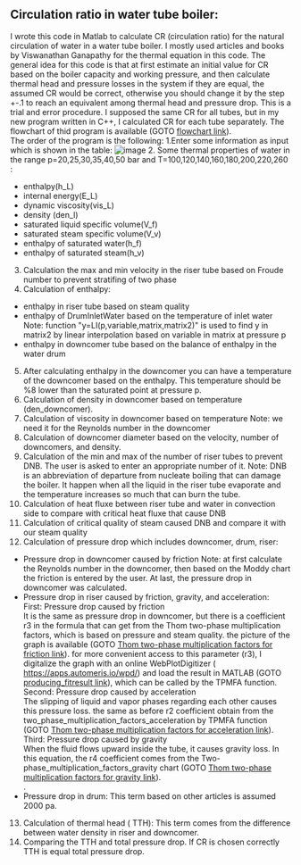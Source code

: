 ## Circulation ratio in water tube boiler:
I wrote this code in Matlab to calculate CR (circulation ratio) for the natural circulation of water in a water tube boiler. I mostly used articles and books by Viswanathan Ganapathy for the thermal equation in this code. The general idea for this code is that at first estimate an initial value for CR based on the boiler capacity and working pressure, and then calculate thermal head and pressure losses in the system if they are equal, the assumed CR would be correct, otherwise you should change it by the step +-.1 to reach an equivalent among thermal head and pressure drop. This is a trial and error procedure. I supposed the same CR for all tubes, but in my new program written in C++, I calculated CR for each tube separately. The flowchart of thid program is available (GOTO [flowchart link](https://github.com/Afsaneh-Karami/MATLAB/blob/main/CR%20calculation%20in%20water%20tube%20boiler/Folder/CR%20flowchart.pdf)).<br /> 
The order of the program is the following:
1.Enter some information as input which is shown in the table:
 ![image](https://user-images.githubusercontent.com/78735911/164958801-67bcac91-16af-4e68-a731-cc5ddc144da2.png)
2. Some thermal properties of water in the range p=20,25,30,35,40,50 bar and T=100,120,140,160,180,200,220,260 :
* enthalpy(h_L) 
* internal energy(E_L)
* dynamic viscosity(vis_L)
* density (den_l)
* saturated liquid specific volume(V_f)
* saturated steam specific volume(V_v)
* enthalpy of saturated water(h_f)
* enthalpy of saturated steam(h_v)
3. Calculation the max and min velocity in the riser tube based on Froude number to prevent stratifing of two phase
4. Calculation of enthalpy:
* enthalpy in riser tube based on steam quality
* enthalpy of DrumInletWater based on the temperature of inlet water
Note: function "y=LI(p,variable,matrix,matrix2)" is used to find y in matrix2 by linear interpolation based on variable in matrix at pressure p <br /> 
* enthalpy in downcomer tube based on the balance of enthalpy in the water drum 
5.  After calculating enthalpy in the downcomer you can have a temperature of the downcomer based on the enthalpy. This temperature should be %8 lower than the saturated point at pressure p.  
6. Calculation of density in downcomer based on temperature (den_downcomer).
7. Calculation of viscosity in downcomer based on temperature 
Note: we need it for the Reynolds number in the downcomer
8. Calculation of downcomer diameter based on the velocity, number of downcomers, and density.
9. Calculation of the min and max of the number of riser tubes to prevent DNB. The user is asked to enter an appropriate number of it.
Note: DNB is an abbreviation of departure from nucleate boiling that can damage the boiler. It happen when all the liquid in the riser tube evaporate and the temperature increases so much that can burn the tube.
10. Calculation of heat fluxe between riser tube and water in convection side to compare with critical heat fluxe that cause DNB 
11. Calculation of critical quality of steam caused DNB and compare it with our steam quality
12. Calculation of pressure drop which includes downcomer, drum, riser:
* Pressure drop in downcomer caused by friction
Note: at first calculate the Reynolds number in the downcomer, then based on the Moddy chart the friction is entered by the user. At last, the pressure drop in downcomer was calculated.
* Pressure drop in riser caused by friction, gravity, and acceleration:<br />
First: Pressure drop caused by friction<br />
It is the same as pressure drop in downcomer, but there is a coefficient r3 in the formula that can get from the Thom two-phase multiplication factors,  which is based on pressure and steam quality. the picture of the graph is available (GOTO [Thom two-phase multiplication factors for friction link](https://github.com/Afsaneh-Karami/MATLAB/blob/main/CR%20calculation%20in%20water%20tube%20boiler/Folder/Thom%20two-phase%20multiplication%20factors%20for%20friction.jpg)). for more convenient access to this parameter (r3), I digitalize the graph with an online WebPlotDigitizer ( https://apps.automeris.io/wpd/) and load the result in MATLAB (GOTO [producing_fitresult link](https://github.com/Afsaneh-Karami/MATLAB/blob/main/CR%20calculation%20in%20water%20tube%20boiler/producing_fitresult.m)), which can be called by the TPMFA function. <br />
Second: Pressure drop caused by acceleration <br />
The slipping of liquid and vapor phases regarding each other causes this pressure loss. the same as before r2 coefficient obtain from the two_phase_multiplication_factors_acceleration by TPMFA function (GOTO [Thom two-phase multiplication factors for acceleration link](https://github.com/Afsaneh-Karami/MATLAB/blob/main/CR%20calculation%20in%20water%20tube%20boiler/Folder/Thom%20two-phase%20multiplication%20factors%20for%20acceleration.jpg)).<br />
Third: Pressure drop caused by gravity <br /> 
When the fluid flows upward inside the tube, it causes gravity loss. In this equation, the r4 coefficient comes from the Two-phase_multiplication_factors_gravity chart (GOTO [Thom two-phase multiplication factors for gravity link](https://github.com/Afsaneh-Karami/MATLAB/blob/main/CR%20calculation%20in%20water%20tube%20boiler/Folder/Thom%20two-phase%20multiplication%20factors%20for%20gravity.jpg)).<br /> .
* Pressure drop in drum:
This term based on other articles is assumed 2000 pa.<br />
13. Calculation of thermal head ( TTH): This term comes from the difference between water density in riser and downcomer. 
14. Comparing the TTH and total pressure drop. If CR is chosen correctly TTH is equal total pressure drop. 




